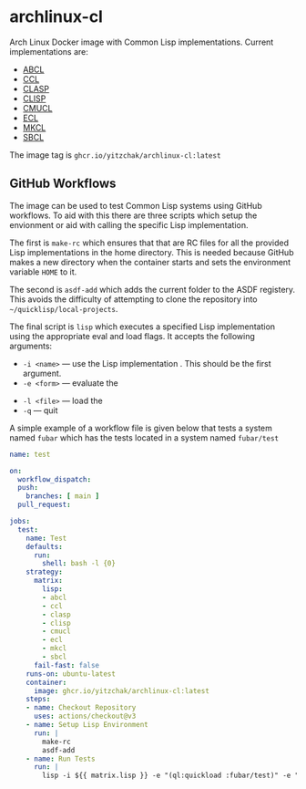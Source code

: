 # archlinux-cl

Arch Linux Docker image with Common Lisp implementations. Current
implementations are:

* [ABCL](https://armedbear.common-lisp.dev/)
* [CCL](https://ccl.clozure.com/)
* [CLASP](https://github.com/clasp-developers/clasp)
* [CLISP](https://gitlab.com/gnu-clisp/clisp)
* [CMUCL](https://gitlab.common-lisp.net/cmucl/cmucl)
* [ECL](https://ecl.common-lisp.dev/)
* [MKCL](https://github.com/jcbeaudoin/MKCL)
* [SBCL](http://sbcl.org)

The image tag is `ghcr.io/yitzchak/archlinux-cl:latest`

## GitHub Workflows

The image can be used to test Common Lisp systems using GitHub workflows. To aid with this there are three scripts which setup the envionment or aid with calling the specific Lisp implementation. 

The first is `make-rc` which ensures that that are RC files for all the provided Lisp implementations in the home directory. This is needed because GitHub makes a new directory when the container starts and sets the environment variable `HOME` to it. 

The second is `asdf-add` which adds the current folder to the ASDF registery. This avoids the difficulty of attempting to clone the repository into `~/quicklisp/local-projects`.

The final script is `lisp` which executes a specified Lisp implementation using the appropriate eval and load flags. It accepts the following arguments:
* `-i <name>` — use the Lisp implementation <name>. This should be the first argument.
* `-e <form>` — evaluate the <form>
* `-l <file>` — load the <file>
* `-q` — quit

A simple example of a workflow file is given below that tests a system named `fubar` which has the tests located in a system named `fubar/test`

```yaml
name: test

on:
  workflow_dispatch:
  push:
    branches: [ main ]
  pull_request:

jobs:
  test:
    name: Test
    defaults:
      run:
        shell: bash -l {0}
    strategy:
      matrix:
        lisp:
        - abcl
        - ccl
        - clasp
        - clisp
        - cmucl
        - ecl
        - mkcl
        - sbcl
      fail-fast: false
    runs-on: ubuntu-latest
    container:
      image: ghcr.io/yitzchak/archlinux-cl:latest
    steps:
    - name: Checkout Repository
      uses: actions/checkout@v3
    - name: Setup Lisp Environment
      run: |
        make-rc
        asdf-add
    - name: Run Tests
      run: |
        lisp -i ${{ matrix.lisp }} -e "(ql:quickload :fubar/test)" -e "(asdf:test-system :fubar)"
```

